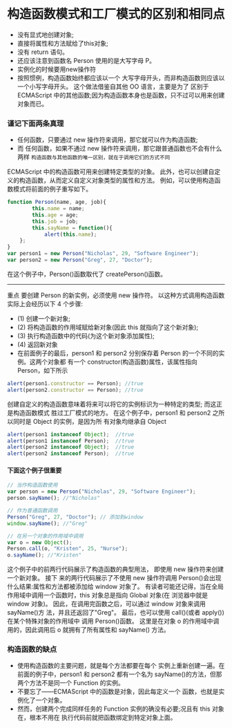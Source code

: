 
构造函数模式和工厂模式的区别和相同点
==================
- 没有显式地创建对象;
- 直接将属性和方法赋给了this对象;
- 没有 return 语句。
- 还应该注意到函数名 Person 使用的是大写字母 P。
- 实例化的时候要用new操作符
- 按照惯例，构造函数始终都应该以一个 大写字母开头，而非构造函数则应该以一个小写字母开头。
这个做法借鉴自其他 OO 语言，主要是为了 区别于 ECMAScript 中的其他函数;因为构造函数本身也是函数，只不过可以用来创建对象而已。


### 谨记下面两条真理
- 任何函数，只要通过 new 操作符来调用，那它就可以作为构造函数;
- 而 任何函数，如果不通过 new 操作符来调用，那它跟普通函数也不会有什么两样
`构造函数与其他函数的唯一区别，就在于调用它们的方式不同`

ECMAScript 中的构造函数可用来创建特定类型的对象。
此外，也可以创建自定义的构造函数，从而定义自定义对象类型的属性和方法。
例如，可以使用构造函数模式将前面的例子重写如下。

```javascript
function Person(name, age, job){
        this.name = name;
        this.age = age;
        this.job = job;
        this.sayName = function(){
            alert(this.name);
    };
}
var person1 = new Person("Nicholas", 29, "Software Engineer");
var person2 = new Person("Greg", 27, "Doctor");
```
在这个例子中，Person()函数取代了 createPerson()函数。

--------
重点
要创建 Person 的新实例，必须使用 new 操作符。
以这种方式调用构造函数实际上会经历以下 4 个步骤:

- (1) 创建一个新对象;
- (2) 将构造函数的作用域赋给新对象(因此 this 就指向了这个新对象);
- (3) 执行构造函数中的代码(为这个新对象添加属性);
- (4) 返回新对象
- 在前面例子的最后，person1 和 person2 分别保存着 Person 的一个不同的实例。这两个对象都
有一个 constructor(构造函数)属性，该属性指向 Person，如下所示
```javascript
alert(person1.constructor == Person); //true
alert(person2.constructor == Person); //true
```

创建自定义的构造函数意味着将来可以将它的实例标识为一种特定的类型;
而这正是构造函数模式 胜过工厂模式的地方。
在这个例子中，person1 和 person2 之所以同时是 Object 的实例，是因为所 有对象均继承自 Object
```javascript
alert(person1 instanceof Object);  //true
alert(person1 instanceof Person);  //true
alert(person2 instanceof Object);  //true
alert(person2 instanceof Person);  //true
```

#### 下面这个例子很重要
```javascript
// 当作构造函数使用
var person = new Person("Nicholas", 29, "Software Engineer");
person.sayName(); //"Nicholas"

// 作为普通函数调用
Person("Greg", 27, "Doctor"); // 添加到window
window.sayName(); //"Greg"

// 在另一个对象的作用域中调用
var o = new Object();
Person.call(o, "Kristen", 25, "Nurse");
o.sayName(); //"Kristen"
```
这个例子中的前两行代码展示了构造函数的典型用法，
即使用 new 操作符来创建一个新对象。
接下 来的两行代码展示了不使用 new 操作符调用 Person()会出现什么结果:属性和方法都被添加给 window 对象了。
有读者可能还记得，当在全局作用域中调用一个函数时，this 对象总是指向 Global 对象(在 浏览器中就是 window 对象)。
因此，在调用完函数之后，可以通过 window 对象来调用 sayName()方 法，并且还返回了"Greg"。
最后，也可以使用 call()(或者 apply())在某个特殊对象的作用域中 调用 Person()函数。
这里是在对象 o 的作用域中调用的，因此调用后 o 就拥有了所有属性和 sayName() 方法。

### 构造函数的缺点
- 使用构造函数的主要问题，就是每个方法都要在每个 实例上重新创建一遍。在前面的例子中，person1 和 person2 都有一个名为 sayName()的方法，但那 两个方法不是同一个 Function 的实例。
- 不要忘了——ECMAScript 中的函数是对象，因此每定义一个 函数，也就是实例化了一个对象。
- 然而，创建两个完成同样任务的 Function 实例的确没有必要;况且有 this 对象在，根本不用在 执行代码前就把函数绑定到特定对象上面。
